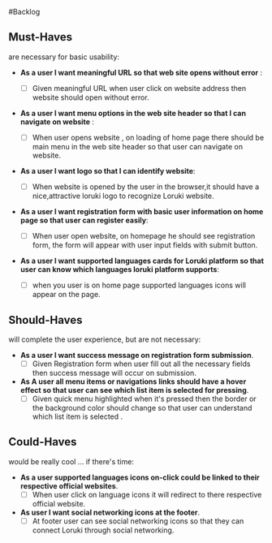 
#Backlog

## Must-Haves

are necessary for basic usability:

  - **As a user I want meaningful URL so that web site opens without error** :
    - [ ] Given meaningful URL when user click on website address then website should open without error.
  
 - **As a user I want menu options in the web site header so that I can navigate on website** :
   - [ ] When user opens website , on loading of home page there should be main menu in the web site header so that user can navigate on website.
  
 - **As a user I want logo so that I can identify website**:
   - [ ] When website is opened by the user in the browser,it should have a nice,attractive loruki logo to recognize Loruki website.

 - **As a user I want registration form with basic user information on home page so that user can register easily**:

   - [ ] When user open website, on homepage he should see registration form, the form will appear with user input fields with submit button.

- **As a user I want supported languages cards for Loruki platform so that user can know which languages loruki platform supports**:  

    - [ ] when you user is on home page supported languages icons will appear on the page.  


## Should-Haves

will complete the user experience, but are not necessary:

- **As a user I want success message on registration form submission**.
   - [ ] Given Registration form when user fill out all the necessary fields then success message will occur on submission.

- **As A user all menu items or navigations links should have a hover effect so that user can see which list item is selected for pressing**. 
  - [ ] Given quick menu highlighted when it's pressed then the border or the background color should change so that user can understand which list item is selected .

## Could-Haves

would be really cool ... if there's time:

- **As a user supported languages icons on-click could be linked to their respective official websites**.
  - [ ]  When user click on language icons it will redirect to there respective official website. 

- **As user I want social networking icons at the footer**.
  - [ ] At footer user can see social networking icons so that they can connect Loruki through social networking.
